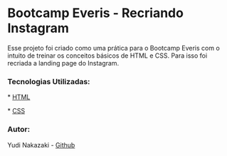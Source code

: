 # Bootcamp Everis - Recriando Instagram

Esse projeto foi criado como uma prática para o Bootcamp Everis com o intuito de treinar os conceitos básicos de HTML e CSS. Para isso foi recriada a landing page do Instagram.

### Tecnologias Utilizadas:

\* [HTML](https://www.w3schools.com/html/)

\* [CSS](https://developer.mozilla.org/pt-BR/docs/Web/CSS)

### Autor:

Yudi Nakazaki - [Github](www.github.com/yudinakazaki)